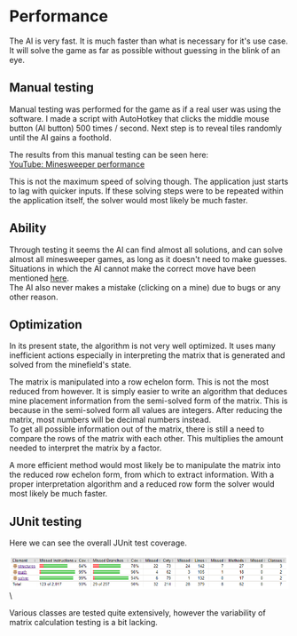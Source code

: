 # Performance
The AI is very fast. It is much faster than what is necessary for it's use case.
It will solve the game as far as possible without guessing in the blink of an eye.

## Manual testing
Manual testing was performed for the game as if a real user was using the software.
I made a script with AutoHotkey that clicks the middle mouse button (AI button)
500 times / second. Next step is to reveal tiles randomly until the AI gains a foothold.

The results from this manual testing can be seen here:\
[YouTube: Minesweeper performance](https://www.youtube.com/watch?v=_HSj1aSjk3o&feature=youtu.be)

This is not the maximum speed of solving though. The application just starts to lag with
quicker inputs. If these solving steps were to be repeated within the application itself,
the solver would most likely be much faster.

## Ability
Through testing it seems the AI can find almost all solutions, and
can solve almost all minesweeper games, as long as it doesn't need to
make guesses. Situations in which the AI cannot make the correct move
have been mentioned [here](https://github.com/SirVeggie/tiralabra-minesweeper-ai/blob/master/Documentation/Implementation.md#improvements).\
The AI also never makes a mistake (clicking on a mine) due to bugs or
any other reason.

## Optimization
In its present state, the algorithm is not very well optimized.
It uses many inefficient actions especially in interpreting
the matrix that is generated and solved from the minefield's state.

The matrix is manipulated into a row echelon form. This is not
the most reduced from however. It is simply easier to write an
algorithm that deduces mine placement information from the
semi-solved form of the matrix. This is because in the
semi-solved form all values are integers. After reducing the
matrix, most numbers will be decimal numbers instead.\
To get all possible information out of the matrix, there is still
a need to compare the rows of the matrix with each other. This
multiplies the amount needed to interpret the matrix by a factor.

A more efficient method would most likely be to manipulate the 
matrix into the reduced row echelon form, from which to extract
information. With a proper interpretation algorithm and
a reduced row form the solver would most likely be much faster.

## JUnit testing
Here we can see the overall JUnit test coverage.

![Test coverage](/Documentation/Images/test_report.png)\

Various classes are tested quite extensively, however
the variability of matrix calculation testing is a bit lacking.